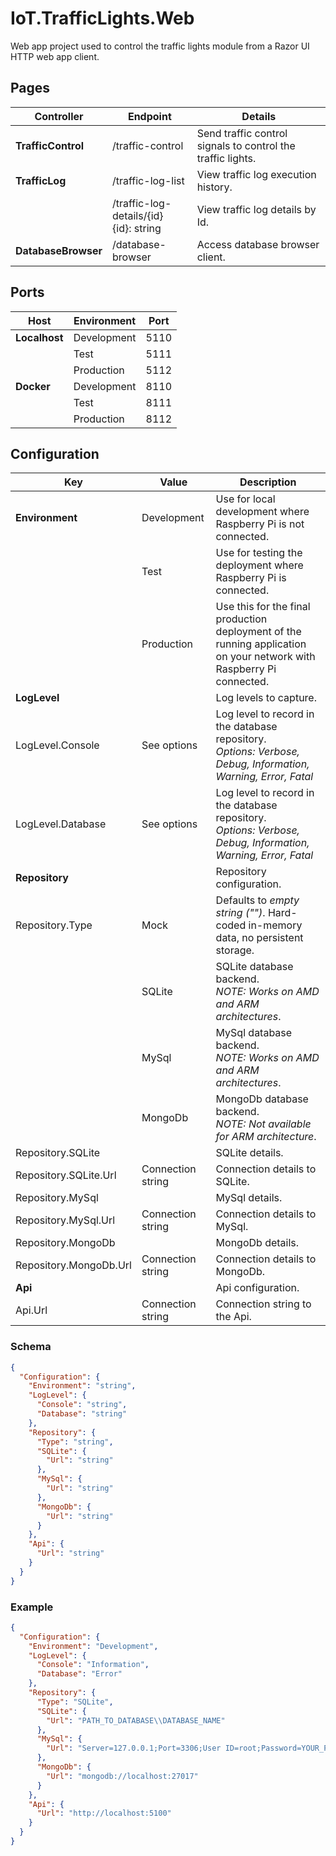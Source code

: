 # IoT.TrafficLights.Web

Web app project used to control the traffic lights module from a Razor UI HTTP web app client.

## Pages

|Controller|Endpoint|Details|
|-----|-----|-----|
|**TrafficControl**|/traffic-control|Send traffic control signals to control the traffic lights.|
|**TrafficLog**|/traffic-log-list|View traffic log execution history.|
||/traffic-log-details/{id}<br />{id}: string|View traffic log details by Id.|
|**DatabaseBrowser**|/database-browser|Access database browser client.|

## Ports

|Host|Environment|Port|
|-----|-----|-----|
|**Localhost**|Development|5110|
||Test|5111|
||Production|5112|
|**Docker**|Development|8110|
||Test|8111|
||Production|8112|

## Configuration

|Key|Value|Description|
|-----|-----|-----|
|**Environment**|Development|Use for local development where Raspberry Pi is not connected.|
||Test|Use for testing the deployment where Raspberry Pi is connected.|
||Production|Use this for the final production deployment of the running application on your network with Raspberry Pi connected.|
|**LogLevel**||Log levels to capture.|
|LogLevel.Console|See options|Log level to record in the database repository.<br />_Options: Verbose, Debug, Information, Warning, Error, Fatal_|
|LogLevel.Database|See options|Log level to record in the database repository.<br />_Options: Verbose, Debug, Information, Warning, Error, Fatal_|
|**Repository**||Repository configuration.|
|Repository.Type|Mock|Defaults to *empty string ("")*. Hard-coded in-memory data, no persistent storage.|
||SQLite|SQLite database backend.<br>_NOTE: Works on AMD and ARM architectures_.|
||MySql|MySql database backend.<br>_NOTE: Works on AMD and ARM architectures_.|
||MongoDb|MongoDb database backend.<br>_NOTE: Not available for ARM architecture_.|
|Repository.SQLite||SQLite details.|
|Repository.SQLite.Url|Connection string|Connection details to SQLite.|
|Repository.MySql||MySql details.|
|Repository.MySql.Url|Connection string|Connection details to MySql.|
|Repository.MongoDb||MongoDb details.|
|Repository.MongoDb.Url|Connection string|Connection details to MongoDb.|
|**Api**||Api configuration.|
|Api.Url|Connection string|Connection string to the Api.|

### Schema

```json
{
  "Configuration": {
    "Environment": "string",
    "LogLevel": {
      "Console": "string",
      "Database": "string"
    },
    "Repository": {
      "Type": "string",
      "SQLite": {
        "Url": "string"
      },
      "MySql": {
        "Url": "string"
      },
      "MongoDb": {
        "Url": "string"
      }
    },
    "Api": {
      "Url": "string"
    }
  }
}
```

### Example

```json
{
  "Configuration": {
    "Environment": "Development",
    "LogLevel": {
      "Console": "Information",
      "Database": "Error"
    },
    "Repository": {
      "Type": "SQLite",
      "SQLite": {
        "Url": "PATH_TO_DATABASE\\DATABASE_NAME"
      },
      "MySql": {
        "Url": "Server=127.0.0.1;Port=3306;User ID=root;Password=YOUR_PASSWORD;Database=DATABASE_NAME"
      },
      "MongoDb": {
        "Url": "mongodb://localhost:27017"
      }
    },
    "Api": {
      "Url": "http://localhost:5100"
    }
  }
}
```